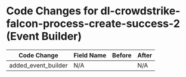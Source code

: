 # Code Changes for dl-crowdstrike-falcon-process-create-success-2 (Event Builder)

| Code Change | Field Name | Before | After |
|-------------|------------|--------|-------|
| added_event_builder | N/A |  | N/A |